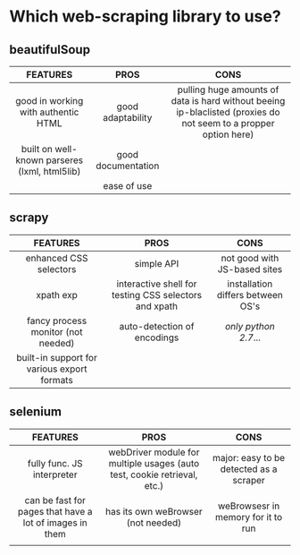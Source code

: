 # Which web-scraping library to use?

## beautifulSoup
| FEATURES | PROS | CONS |
|:-:|:-:|:-:|
| good in working with authentic HTML | good adaptability | pulling huge amounts of data is hard without beeing ip-blaclisted (proxies do not seem to a propper option here) |
| built on well-known parseres (lxml, html5lib) | good documentation |  |
|  | ease of use |  |

## scrapy
| FEATURES | PROS | CONS |
|:-:|:-:|:-:|
| enhanced CSS selectors | simple API | not good with JS-based sites |
| xpath exp | interactive shell for testing CSS selectors and xpath | installation differs between OS's |
| fancy process monitor (not needed) | auto-detection of encodings | *only python 2.7*... |
| built-in support for various export formats |  |  |

## selenium
| FEATURES | PROS | CONS |
|:-:|:-:|:-:|
| fully func. JS interpreter  | webDriver module for multiple usages (auto test, cookie retrieval, etc.) | major: easy to be detected as a scraper |
| can be fast for pages that have a lot of images in them  | has its own weBrowser (not needed) | weBrowsesr in memory for it to run |
|  |  |  |